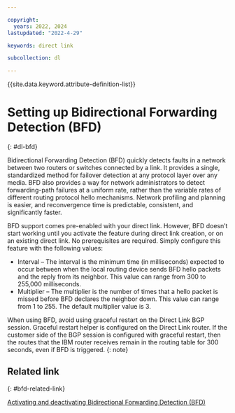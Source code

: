```yaml
---

copyright:
  years: 2022, 2024
lastupdated: "2022-4-29"

keywords: direct link

subcollection: dl

---
```


{{site.data.keyword.attribute-definition-list}}

# Setting up Bidirectional Forwarding Detection (BFD)
{: #dl-bfd}

Bidirectional Forwarding Detection (BFD) quickly detects faults in a network between two routers or switches connected by a link. It provides a single, standardized method for failover detection at any protocol layer over any media. BFD also provides a way for network administrators to detect forwarding-path failures at a uniform rate, rather than the variable rates of different routing protocol hello mechanisms. Network profiling and planning is easier, and reconvergence time is predictable, consistent, and significantly faster.

BFD support comes pre-enabled with your direct link. However, BFD doesn’t start working until you activate the feature during direct link creation, or on an existing direct link. No prerequisites are required. Simply configure this feature with the following values:

* Interval – The interval is the minimum time (in milliseconds) expected to occur between when the local routing device sends BFD hello packets and the reply from its neighbor. This value can range from 300 to 255,000 milliseconds.
* Multiplier – The multiplier is the number of times that a hello packet is missed before BFD declares the neighbor down. This value can range from 1 to 255. The default multiplier value is 3.

 When using BFD, avoid using graceful restart on the Direct Link BGP session. Graceful restart helper is configured on the Direct Link router. If the customer side of the BGP session is configured with graceful restart, then the routes that the IBM router receives remain in the routing table for 300 seconds, even if BFD is triggered.
{: note}

## Related link
{: #bfd-related-link}

[Activating and deactivating Bidirectional Forwarding Detection (BFD)](/docs/dl?topic=dl-activate-deactivate-bfd)

